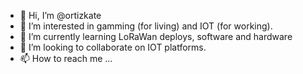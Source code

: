 - 👋 Hi, I’m @ortizkate
- 👀 I’m interested in gamming (for living) and IOT (for working).
- 🌱 I’m currently learning LoRaWan deploys, software and hardware
- 💞️ I’m looking to collaborate on IOT platforms.
- 📫 How to reach me ...

<!---
ortizkate/ortizkate is a ✨ special ✨ repository because its `README.md` (this file) appears on your GitHub profile.
You can click the Preview link to take a look at your changes.
--->
